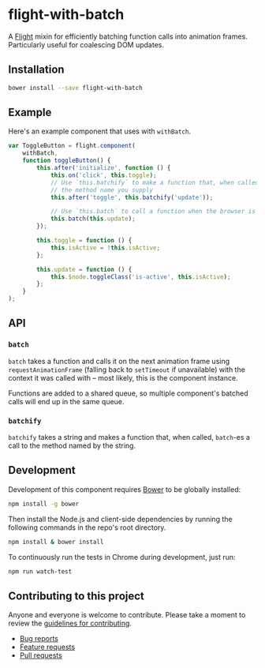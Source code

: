 # flight-with-batch

A [Flight](https://github.com/flightjs/flight) mixin for efficiently batching function calls into animation frames. Particularly useful for coalescing DOM updates.

## Installation

```bash
bower install --save flight-with-batch
```

## Example

Here's an example component that uses with `withBatch`.

```js
var ToggleButton = flight.component(
    withBatch,
    function toggleButton() {
        this.after('initialize', function () {
            this.on('click', this.toggle);
            // Use `this.batchify` to make a function that, when called, with batch a call to
            // the method name you supply
            this.after('toggle', this.batchify('update'));

            // Use `this.batch` to call a function when the browser is ready
            this.batch(this.update);
        });

        this.toggle = function () {
            this.isActive = !this.isActive;
        };

        this.update = function () {
            this.$node.toggleClass('is-active', this.isActive);
        };
    }
);
```

## API

### `batch`

`batch` takes a function and calls it on the next animation frame using `requestAnimationFrame` (falling back to `setTimeout` if unavailable) with the context it was called with – most likely, this is the component instance.

Functions are added to a shared queue, so multiple component's batched calls will end up in the same queue.

### `batchify`

`batchify` takes a string and makes a function that, when called, `batch`-es a call to the method named by the string.

## Development

Development of this component requires [Bower](http://bower.io) to be globally
installed:

```bash
npm install -g bower
```

Then install the Node.js and client-side dependencies by running the following
commands in the repo's root directory.

```bash
npm install & bower install
```

To continuously run the tests in Chrome during development, just run:

```bash
npm run watch-test
```

## Contributing to this project

Anyone and everyone is welcome to contribute. Please take a moment to
review the [guidelines for contributing](CONTRIBUTING.md).

* [Bug reports](CONTRIBUTING.md#bugs)
* [Feature requests](CONTRIBUTING.md#features)
* [Pull requests](CONTRIBUTING.md#pull-requests)
